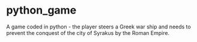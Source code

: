# python_game
A game coded in python - the player steers a Greek war ship and needs to prevent the conquest of the city of Syrakus by the Roman Empire.
